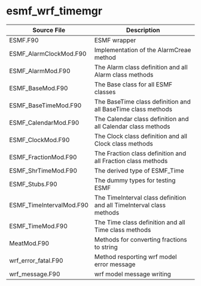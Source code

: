 # esmf_wrf_timemgr

|Source File        | Description |
|------|----|
|  ESMF.F90| ESMF wrapper|
|  ESMF_AlarmClockMod.F90| Implementation of the AlarmCreae method|
|  ESMF_AlarmMod.F90| The Alarm class definition and all Alarm class methods|
|  ESMF_BaseMod.F90|The Base class for all ESMF classes|
|  ESMF_BaseTimeMod.F90|The BaseTime class definition and all BaseTime class methods|
|  ESMF_CalendarMod.F90|The Calendar class definition and all Calendar class methods|
|  ESMF_ClockMod.F90|The Clock class definition and all Clock class methods|
|  ESMF_FractionMod.F90|The Fraction class definition and all Fraction class methods|
|  ESMF_ShrTimeMod.F90|The derived type of ESMF_Time|
|  ESMF_Stubs.F90|The dummy types for testing ESMF|
|  ESMF_TimeIntervalMod.F90|The TimeInterval class definition and all TimeInterval class methods|
|  ESMF_TimeMod.F90|The Time class definition and all Time class methods|
|  MeatMod.F90| Methods for converting fractions to string|
|  wrf_error_fatal.F90|Method resporting wrf model error message |
|  wrf_message.F90|wrf model message writing|
